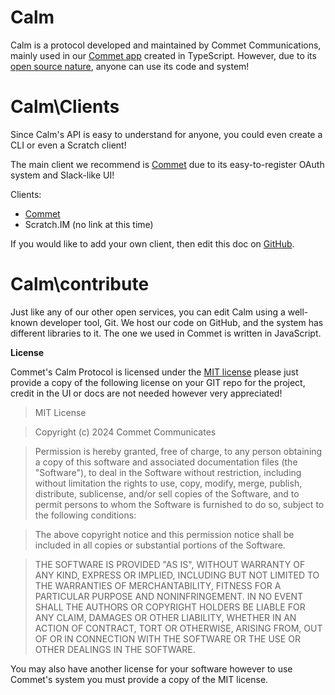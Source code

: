 # Calm
Calm is a protocol developed and maintained by Commet Communications, mainly used in our [Commet app](https://app.commet.lol) created in TypeScript. However, due to its [open source nature](https://github.com/Commettt/Calm), anyone can use its code and system!

# Calm\Clients
Since Calm's API is easy to understand for anyone, you could even create a CLI or even a Scratch client!

The main client we recommend is [Commet](https://about.commet.lol) due to its easy-to-register OAuth system and Slack-like UI!

Clients:

- [Commet](https://about.commet.lol)
- Scratch.IM (no link at this time)

If you would like to add your own client, then edit this doc on [GitHub](https://github.com/Commettt/Docs).

# Calm\contribute
Just like any of our other open services, you can edit Calm using a well-known developer tool, Git. We host our code on GitHub, and the system has different libraries to it. The one we used in Commet is written in JavaScript.

**License**

Commet's Calm Protocol is licensed under the [MIT license](https://opensource.org/license/mit) please just provide a copy of the following license on your GIT repo for the project, credit in the UI or docs are not needed however very appreciated!

>MIT License

>Copyright (c) 2024 Commet Communicates

>Permission is hereby granted, free of charge, to any person obtaining a copy
of this software and associated documentation files (the "Software"), to deal
in the Software without restriction, including without limitation the rights
to use, copy, modify, merge, publish, distribute, sublicense, and/or sell
copies of the Software, and to permit persons to whom the Software is
furnished to do so, subject to the following conditions:

>The above copyright notice and this permission notice shall be included in all
copies or substantial portions of the Software.

>THE SOFTWARE IS PROVIDED "AS IS", WITHOUT WARRANTY OF ANY KIND, EXPRESS OR
IMPLIED, INCLUDING BUT NOT LIMITED TO THE WARRANTIES OF MERCHANTABILITY,
FITNESS FOR A PARTICULAR PURPOSE AND NONINFRINGEMENT. IN NO EVENT SHALL THE
AUTHORS OR COPYRIGHT HOLDERS BE LIABLE FOR ANY CLAIM, DAMAGES OR OTHER
LIABILITY, WHETHER IN AN ACTION OF CONTRACT, TORT OR OTHERWISE, ARISING FROM,
OUT OF OR IN CONNECTION WITH THE SOFTWARE OR THE USE OR OTHER DEALINGS IN THE
SOFTWARE.

You may also have another license for your software however to use Commet's system you must provide a copy of the MIT license.
